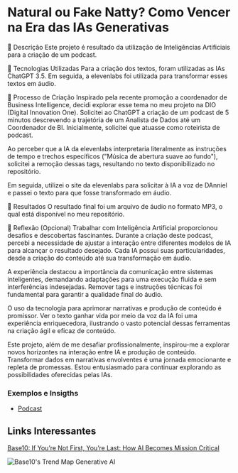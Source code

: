 # Natural ou Fake Natty? Como Vencer na Era das IAs Generativas

📒 Descrição
Este projeto é resultado da utilização de Inteligências Artificiais para a criação de um podcast.

🤖 Tecnologias Utilizadas
Para a criação dos textos, foram utilizadas as IAs ChatGPT 3.5. Em seguida, a elevenlabs foi utilizada para transformar esses textos em áudio.

🧐 Processo de Criação
Inspirado pela recente promoção a coordenador de Business Intelligence, decidi explorar esse tema no meu projeto na DIO (Digital Innovation One). Solicitei ao ChatGPT a criação de um podcast de 5 minutos descrevendo a trajetória de um Analista de Dados até um Coordenador de BI. Inicialmente, solicitei que atuasse como roteirista de podcast.

Ao perceber que a IA da elevenlabs interpretaria literalmente as instruções de tempo e trechos específicos ("Música de abertura suave ao fundo"), solicitei a remoção dessas tags, resultando no texto disponibilizado no repositório.

Em seguida, utilizei o site da elevenlabs para solicitar à IA a voz de DAnniel e passei o texto para que fosse transformado em áudio.

🚀 Resultados
O resultado final foi um arquivo de áudio no formato MP3, o qual está disponível no meu repositório.

💭 Reflexão (Opcional)
Trabalhar com Inteligência Artificial proporcionou desafios e descobertas fascinantes. Durante a criação deste podcast, percebi a necessidade de ajustar a interação entre diferentes modelos de IA para alcançar o resultado desejado. Cada IA possui suas particularidades, desde a criação do conteúdo até sua transformação em áudio.

A experiência destacou a importância da comunicação entre sistemas inteligentes, demandando adaptações para uma execução fluida e sem interferências indesejadas. Remover tags e instruções técnicas foi fundamental para garantir a qualidade final do áudio.

O uso da tecnologia para aprimorar narrativas e produção de conteúdo é promissor. Ver o texto ganhar vida por meio da voz da IA foi uma experiência enriquecedora, ilustrando o vasto potencial dessas ferramentas na criação ágil e eficaz de conteúdo.

Este projeto, além de me desafiar profissionalmente, inspirou-me a explorar novos horizontes na interação entre IA e produção de conteúdo. Transformar dados em narrativas envolventes é uma jornada emocionante e repleta de promessas. Estou entusiasmado para continuar explorando as possibilidades oferecidas pelas IAs.

### Exemplos e Insigths
- [Podcast](/PODCAST.mp3)

## Links Interessantes

[Base10: If You’re Not First, You’re Last: How AI Becomes Mission Critical](https://base10.vc/post/generative-ai-mission-critical/)

![Base10's Trend Map Generative AI](https://github.com/digitalinnovationone/lab-natty-or-not/assets/730492/f4df26e8-f8f7-4419-8252-c69d73ea930c)
